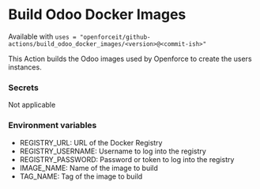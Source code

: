 # Build Odoo Docker Images

Available with `uses = "openforceit/github-actions/build_odoo_docker_images/<version>@<commit-ish>"`

This Action builds the Odoo images used by Openforce to create the users instances.

### Secrets

Not applicable

### Environment variables

* REGISTRY_URL: URL of the Docker Registry
* REGISTRY_USERNAME: Username to log into the registry
* REGISTRY_PASSWORD: Password or token to log into the registry
* IMAGE_NAME: Name of the image to build
* TAG_NAME: Tag of the image to build

